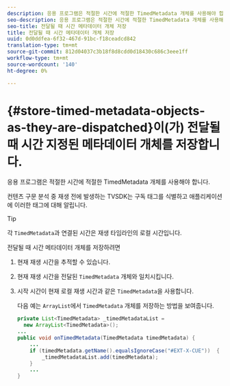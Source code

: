 ```yaml
---
description: 응용 프로그램은 적절한 시간에 적절한 TimedMetadata 개체를 사용해야 합니다.
seo-description: 응용 프로그램은 적절한 시간에 적절한 TimedMetadata 개체를 사용해야 합니다.
seo-title: 전달될 때 시간 메타데이터 개체 저장
title: 전달될 때 시간 메타데이터 개체 저장
uuid: 0d0ddfea-6f32-467d-91bc-f18ceadcd842
translation-type: tm+mt
source-git-commit: 812d04037c3b18f8d8cdd0d18430c686c3eee1ff
workflow-type: tm+mt
source-wordcount: '140'
ht-degree: 0%

---
```



# {#store-timed-metadata-objects-as-they-are-dispatched}이(가) 전달될 때 시간 지정된 메타데이터 개체를 저장합니다.

응용 프로그램은 적절한 시간에 적절한 TimedMetadata 개체를 사용해야 합니다.

컨텐츠 구문 분석 중 재생 전에 발생하는 TVSDK는 구독 태그를 식별하고 애플리케이션에 이러한 태그에 대해 알립니다.

>[!TIP]
>
>각 `TimedMetadata`과 연결된 시간은 재생 타임라인의 로컬 시간입니다.

전달될 때 시간 메타데이터 개체를 저장하려면

1. 현재 재생 시간을 추적할 수 있습니다.
1. 현재 재생 시간을 전달된 `TimedMetadata` 개체와 일치시킵니다.

1. 시작 시간이 현재 로컬 재생 시간과 같은 `TimedMetadata`을 사용합니다.

   다음 예는 `ArrayList`에서 `TimedMetadata` 개체를 저장하는 방법을 보여줍니다.

   ```java
   private List<TimedMetadata> _timedMetadataList =  
     new ArrayList<TimedMetadata>(); 
   ... 
   public void onTimedMetadata(TimedMetadata timedMetadata) { 
       ... 
       if (timedMetadata.getName().equalsIgnoreCase("#EXT-X-CUE"))  { 
           _timedMetadataList.add(timedMetadata); 
       } 
       ... 
   }
   ```

